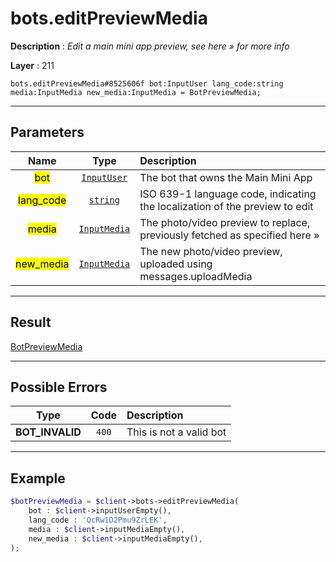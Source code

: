 # bots.editPreviewMedia

**Description** : *Edit a main mini app preview, see here &raquo; for more info*

**Layer** : 211

```tl
bots.editPreviewMedia#8525606f bot:InputUser lang_code:string media:InputMedia new_media:InputMedia = BotPreviewMedia;
```

---

## Parameters

| Name | Type | Description |
| :---: | :---: | :--- |
| <mark>bot</mark> | [`InputUser`](type/InputUser) | The bot that owns the Main Mini App |
| <mark>lang_code</mark> | [`string`](type/string) | ISO 639-1 language code, indicating the localization of the preview to edit |
| <mark>media</mark> | [`InputMedia`](type/InputMedia) | The photo/video preview to replace, previously fetched as specified here » |
| <mark>new_media</mark> | [`InputMedia`](type/InputMedia) | The new photo/video preview, uploaded using messages.uploadMedia |

---

## Result

[BotPreviewMedia](type/BotPreviewMedia)

---

## Possible Errors

| Type | Code | Description |
| :---: | :---: | :--- |
| **BOT_INVALID** | `400` | This is not a valid bot |

---

## Example

```php
$botPreviewMedia = $client->bots->editPreviewMedia(
	bot : $client->inputUserEmpty(),
	lang_code : 'QcRw1D2Pmu9ZrLEK',
	media : $client->inputMediaEmpty(),
	new_media : $client->inputMediaEmpty(),
);
```